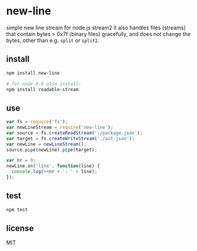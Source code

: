 # new-line

simple new line stream for node.js stream2
it also handles files (streams) that contain bytes > 0x7f (binary files) gracefully,
and does not change the bytes, other than e.g. `split` or `split2`.

## install

```bash
npm install new-line

# for node 0.8 also install:
npm install readable-stream
```


## use

```js
var fs = require('fs');
var newLineStream = require('new-line');
var source = fs.createReadStream('./package.json');
var target = fs.createWriteStream('./out.json');
var newLine = newLineStream();
source.pipe(newLine).pipe(target);

var nr = 0;
newLine.on('line', function(line) {
  console.log(++nr + ': ' + line);
});
```

## test

```bash
npm test
```

## license
MIT